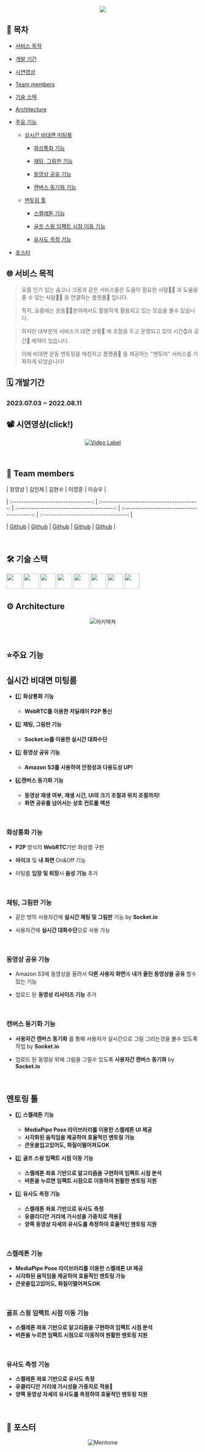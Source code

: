 <div  align="center"">

<img  src="https://capsule-render.vercel.app/api?type=waving&color=85E4F8&height=200&section=header&text=🏌️‍♂️멘토미🏌️‍♀️
&fontSize=60&animation=fadeIn&fontAlignY=38&desc=&descAlignY=51&descAlign=62"  />
<br/>

</div>

## 📖 목차

  

- [서비스 목적](#-서비스-목적)

- [개발 기간](#%EF%B8%8F-개발기간)

- [시연영상](#%EF%B8%8F-시연영상click)

- [Team members](#-team-members)

- [기술 스택](#%EF%B8%8F-기술-스택)

- [Architecture](#%EF%B8%8F-architecture)

- [주요 기능](#주요-기능)

	- [실시간 비대면 미팅룸](#실시간-비대면-미팅룸)

		- [화상통화 기능](#화상통화-기능)

		- [채팅, 그림판 기능](#채팅-그림판-기능)

		- [동영상 공유 기능](#동영상-공유-기능)

		- [캔버스 동기화 기능](#캔버스-동기화-기능)

	- [멘토링 툴](#멘토링-툴)

		- [스켈레톤 기능](#스켈레톤-기능)

		- [골프 스윙 임팩트 시점 이동 기능](#골프-스윙-임팩트-시점-이동-기능)

		- [유사도 측정 기능](#유사도-측정-기능)

- [포스터](#📝-포스터)

  

## 🌐 서비스 목적

  
> 요즘 인기 있는 숨고나 크몽과 같은 서비스들은 도움이 필요한 사람👨‍🎓 과 도움을 줄 수 있는 사람👨‍🏫 을 연결하는 플랫폼🚉 입니다.<br>

> 특히, 요즘에는 운동🏌️‍♂️분야에서도 활발하게 활용되고 있는 모습을 볼수 있습니다.<br>

> 하지만 대부분의 서비스가 대면 상황🤝 에 초점을 두고 운영되고 있어 시간⌚️과 공간🚧 제약이 있습니다.<br>

> 이에 비대면 운동 멘토링을 매칭하고 플랫폼🚉 을 제공하는 "멘토미" 서비스를 기획하게 되었습니다!<br>

  

## 🗓️ 개발기간

  

### **2023.07.03 ~ 2022.08.11**

  

## 📽️ 시연영상(click!)

<div  align="center">



[![Video Label](https://github.com/kelvin3476/MENTOME/assets/62060956/80e862fb-58b4-4b73-9504-156fc57fd680)
](https://github.com/kelvin3476/MENTOME/assets/62060956/03d15bfe-211b-47ed-b42a-e40b46a0d482)



</div>

<br>

  

## 👥 Team members

  

| 정영상 | 김인제 | 김현수 | 이영훈 | 이승우 |

| :---------------------------------: | :----------------------------------------: | :----------------------------------------: | :-----------------------------------------: | :-----------------------------------: |

| [Github](https://github.com/imagejung) | [Github](https://github.com/kijen723) | [Github](https://github.com/HyNS00) | [Github](https://github.com/kr-younghoon) | [Github](https://github.com/kelvin3476) |

  

<br  />

  

## 🛠️ 기술 스택

  

<p>

<img  height=40px  src="https://img.shields.io/badge/Socket.io-000000?style=flat&logo=socket.io&logoColor=white"/>
<img  height=40px  src="https://img.shields.io/badge/WebRTC-1aa7ec?style=flat&logo=webrtc&logoColor=white"/>
<img  height=40px  src="https://img.shields.io/badge/React-61DBFB?style=flat&logo=react&logoColor=white"/>
<img  height=40px  src="https://img.shields.io/badge/express-FFFF00?style=flat&logo=express&logoColor=black"/>
<img  height=40px  src="https://img.shields.io/badge/MongoDB%20-47A248?style=flat&logo=MongoDB&logoColor=white"/>
<img  height=40px  src="https://img.shields.io/badge/MediaPipe-008080?style=flat&logo=MediaPipe&logoColor=white" />
<img  height=40px  src="https://img.shields.io/badge/Amazon%20S3-ffa500?style=flat&logo=Amazon%20S3&logoColor=white"/>
<img  height=40px  src="https://img.shields.io/badge/Amazon EC2-FF9900?style=flat&logo=Amazon EC2&logoColor=white"/>

</p>

  

## ⚙️ Architecture

  

<div  align="center">

  

![아키텍쳐](https://github.com/kelvin3476/MENTOME/assets/62060956/d9df4752-41f5-4dec-a024-f8ad178a75fc)
  
</div>
  

<br/>

  

## ⭐주요 기능

  
## **실시간 비대면 미팅룸**

- 1️⃣ **화상통화 기능**

	- **WebRTC를 이용한 저딜레이 P2P 통신**

- 2️⃣ **채팅, 그림판 기능**

	- **Socket.io를 이용한 실시간 대화수단**

- 3️⃣ **동영상 공유 기능**

	- **Amazon S3를 사용하여 안정성과 다용도성 UP!**

- 4️⃣**캔버스 동기화 기능**	
	- **동영상 재생 여부, 재생 시간, UI의 크기 조절과 위치 조절까지!**
	- **화면 공유를 넘어서는 상호 컨트롤 액션**

<br>


### 화상통화 기능

  

- **P2P** 방식의 **WebRTC**기반 화상캠 구현

- **마이크** 및 **내 화면** On&Off 기능

- 미팅룸 **입장 및 퇴장**시 **음성 기능** 추가

<div  align="center">

 

  

</div>

<br>

  

### 채팅, 그림판 기능

  

- 같은 방의 사용자간에 **실시간 채팅 및 그림판** 기능 by **Socket.io**

- 사용자간에 **실시간 대화수단**으로 사용 가능

<div  align="center">

 

  

</div>

<br>

  

### 동영상 공유 기능

  

- Amazon S3에 동영상을 올려서 **다른 사용자 화면**에 **내가 올린 동영상을 공유** 할수 있는 기능

- 업로드 된 **동영상 리사이즈 기능** 추가

<div  align="center">

 

  

</div>

<br>

 

### 캔버스 동기화 기능


- **사용자간 캔버스 동기화** 를 통해 사용자가 실시간으로 그림 그리는것을 볼수 있도록 작업 by **Socket.io**
  
- 업로드 된 동영상 위에 그림을 그릴수 있도록 **사용자간 캔버스 동기화** by **Socket.io**


<div  align="center">


  
  

</div>

<br>

## **멘토링 툴**

- 1️⃣ **스켈레톤 기능**

	- **MediaPipe Pose 라이브러리를 이용한 스켈레톤 UI 제공** 
	- **시각화된 움직임을 제공하여 효율적인 멘토링 가능**  
	- **큰옷을입고있어도, 화질이떨어져도OK**

- 2️⃣ **골프 스윙 임팩트 시점 이동 기능**

	- **스켈레톤 좌표 기반으로 알고리즘을 구현하여 임팩트 시점 분석**
	- **버튼을 누르면 임팩트 시점으로 이동하여 원활한 멘토링 지원**

- 3️⃣ **유사도 측정 기능**

	- **스켈레톤 좌표 기반으로 유사도 측정**  
	- **유클리디안 거리에 가시성을 가중치로 적용**  
	- **양쪽 동영상 자세의 유사도를 측정하여 효율적인 멘토링 지원**


<br>


### 스켈레톤 기능

  

- **MediaPipe Pose 라이브러리를 이용한 스켈레톤 UI 제공** 
- **시각화된 움직임을 제공하여 효율적인 멘토링 가능**  
- **큰옷을입고있어도, 화질이떨어져도OK**


<div  align="center">

  



  

</div>

<br>

  

### 골프 스윙 임팩트 시점 이동 기능

  

- **스켈레톤 좌표 기반으로 알고리즘을 구현하여 임팩트 시점 분석**
- **버튼을 누르면 임팩트 시점으로 이동하여 원활한 멘토링 지원**


<div  align="center">

  



  

</div>

<br>

  

### 유사도 측정 기능

  

- **스켈레톤 좌표 기반으로 유사도 측정**  
- **유클리디안 거리에 가시성을 가중치로 적용**  
- **양쪽 동영상 자세의 유사도를 측정하여 효율적인 멘토링 지원**


<br>


<div  align="center">

  



  

</div>

  

## 📝 포스터

  

<div  align="center">

  

![Mentome](https://github.com/kelvin3476/MENTOME/assets/62060956/b3d06af8-8ba8-45e7-b171-873b1726bb54)

  

</div>
